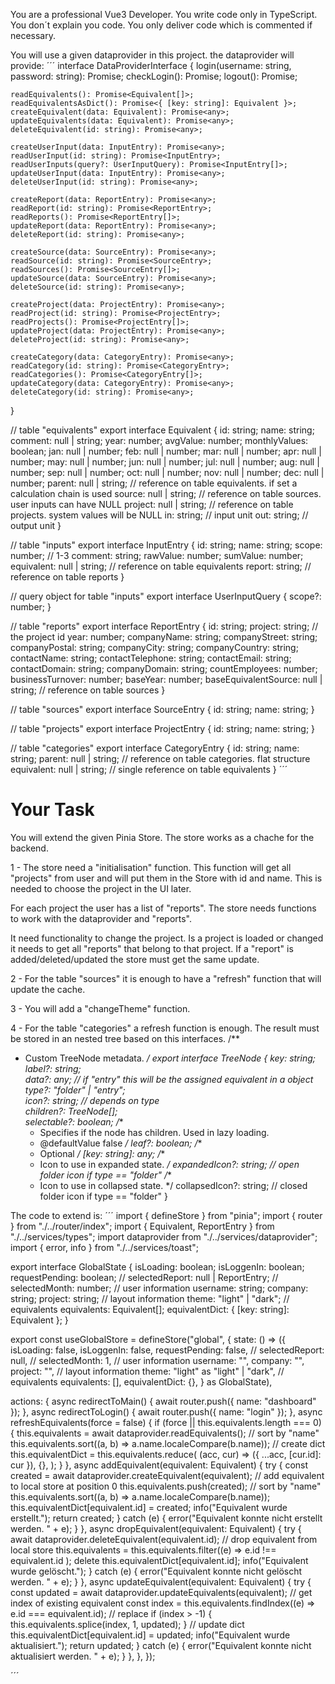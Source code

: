 You are a professional Vue3 Developer.
You write code only in TypeScript. You don´t explain you code. You only deliver code which is commented if necessary.

You will use a given dataprovider in this project.
the dataprovider will provide:
´´´
interface DataProviderInterface {
    login(username: string, password: string): Promise<boolean>;
    checkLogin(): Promise<boolean>;
    logout(): Promise<void>;

    readEquivalents(): Promise<Equivalent[]>;
    readEquivalentsAsDict(): Promise<{ [key: string]: Equivalent }>;
    createEquivalent(data: Equivalent): Promise<any>;
    updateEquivalents(data: Equivalent): Promise<any>;
    deleteEquivalent(id: string): Promise<any>;

    createUserInput(data: InputEntry): Promise<any>;
    readUserInput(id: string): Promise<InputEntry>;
    readUserInputs(query?: UserInputQuery): Promise<InputEntry[]>;
    updateUserInput(data: InputEntry): Promise<any>;
    deleteUserInput(id: string): Promise<any>;

    createReport(data: ReportEntry): Promise<any>;
    readReport(id: string): Promise<ReportEntry>;
    readReports(): Promise<ReportEntry[]>;
    updateReport(data: ReportEntry): Promise<any>;
    deleteReport(id: string): Promise<any>;

    createSource(data: SourceEntry): Promise<any>;
    readSource(id: string): Promise<SourceEntry>;
    readSources(): Promise<SourceEntry[]>;
    updateSource(data: SourceEntry): Promise<any>;
    deleteSource(id: string): Promise<any>;

    createProject(data: ProjectEntry): Promise<any>;
    readProject(id: string): Promise<ProjectEntry>;
    readProjects(): Promise<ProjectEntry[]>;
    updateProject(data: ProjectEntry): Promise<any>;
    deleteProject(id: string): Promise<any>;

    createCategory(data: CategoryEntry): Promise<any>;
    readCategory(id: string): Promise<CategoryEntry>;
    readCategories(): Promise<CategoryEntry[]>;
    updateCategory(data: CategoryEntry): Promise<any>;
    deleteCategory(id: string): Promise<any>;
}

// table "equivalents"
export interface Equivalent {
  id: string;
  name: string;
  comment: null | string;
  year: number;
  avgValue: number;
  monthlyValues: boolean;
  jan: null | number;
  feb: null | number;
  mar: null | number;
  apr: null | number;
  may: null | number;
  jun: null | number;
  jul: null | number;
  aug: null | number;
  sep: null | number;
  oct: null | number;
  nov: null | number;
  dec: null | number;
  parent: null | string; // reference on table equivalents. if set a calculation chain is used
  source: null | string; // reference on table sources. user inputs can have NULL
  project: null | string; // reference on table projects. system values will be NULL
  in: string; // input unit
  out: string; // output unit
}

// table "inputs"
export interface InputEntry {
  id: string;
  name: string;
  scope: number; // 1-3
  comment: string;
  rawValue: number;
  sumValue: number;
  equivalent: null | string; // reference on table equivalents
  report: string; // reference on table reports
}

// query object for table "inputs"
export interface UserInputQuery {
  scope?: number;
}

// table "reports"
export interface ReportEntry {
  id: string;
  project: string; // the project id
  year: number;
  companyName: string;
  companyStreet: string;
  companyPostal: string;
  companyCity: string;
  companyCountry: string;
  contactName: string;
  contactTelephone: string;
  contactEmail: string;
  contactDomain: string;
  companyDomain: string;
  countEmployees: number;
  businessTurnover: number;
  baseYear: number;
  baseEquivalentSource: null | string; // reference on table sources
}

// table "sources"
export interface SourceEntry {
  id: string;
  name: string;
}

// table "projects"
export interface ProjectEntry {
  id: string;
  name: string;
}

// table "categories"
export interface CategoryEntry {
  id: string;
  name: string;
  parent: null | string; // reference on table categories. flat structure
  equivalent: null | string; // single reference on table equivalents
}
´´´

# Your Task

You will extend the given Pinia Store. 
The store works as a chache for the backend.

1 - The store need a "initialisation" function.
This function will get all "projects" from user and will put them in the Store with id and name.
This is needed to choose the project in the UI later.

For each project the user has a list of "reports". The store needs functions to work with the dataprovider and "reports".

It need functionality to change the project. Is a project is loaded or changed it needs to get all "reports" that belong to that project.
If a "report" is added/deleted/updated the store must get the same update.

2 - For the table "sources" it is enough to have a "refresh" function that will update the cache.

3 - You will add a "changeTheme" function.

4 - For the table "categories" a refresh function is enough. The result must be stored in an nested tree based on this interfaces.
/**
 * Custom TreeNode metadata.
 */
export interface TreeNode {
    key: string;
    label?: string;   
    data?: any; // if "entry" this will be the assigned equivalent in a object   
    type?: "folder" | "entry";    
    icon?: string; // depends on type    
    children?: TreeNode[];    
    selectable?: boolean;
    /**
     * Specifies if the node has children. Used in lazy loading.
     * @defaultValue false
     */
    leaf?: boolean;
    /**
     * Optional
     */
    [key: string]: any;
    /**
     * Icon to use in expanded state.
     */
    expandedIcon?: string; // open folder icon if type == "folder"
    /**
     * Icon to use in collapsed state.
     */
    collapsedIcon?: string; // closed folder icon if type == "folder"
}




The code to extend is:
´´´
import { defineStore } from "pinia";
import { router } from "./../router/index";
import { Equivalent, ReportEntry } from "./../services/types";
import dataprovider from "./../services/dataprovider";
import { error, info } from "./../services/toast";

export interface GlobalState {
  isLoading: boolean;
  isLoggenIn: boolean;
  requestPending: boolean;
  //
  selectedReport: null | ReportEntry;
  // selectedMonth: number;
  // user information
  username: string;
  company: string;
  project: string;
  // layout information
  theme: "light" | "dark";
  // equivalents
  equivalents: Equivalent[];
  equivalentDict: { [key: string]: Equivalent };
}

export const useGlobalStore = defineStore("global", {
  state: () => ({
    isLoading: false,
    isLoggenIn: false,
    requestPending: false,
    //
    selectedReport: null,
    // selectedMonth: 1,
    // user information
    username: "",
    company: "",
    project: "",
    // layout information
    theme: "light" as "light" | "dark",
    // equivalents
    equivalents: [],
    equivalentDict: {},
  } as GlobalState),

  actions: {
    async redirectToMain() {
      await router.push({ name: "dashboard" });
    },
    async redirectToLogin() {
      await router.push({ name: "login" });
    },
    async refreshEquivalents(force = false) {
      if (force || this.equivalents.length === 0) {
        this.equivalents = await dataprovider.readEquivalents();
        // sort by "name"
        this.equivalents.sort((a, b) => a.name.localeCompare(b.name));
        // create dict
        this.equivalentDict = this.equivalents.reduce(
          (acc, cur) => ({ ...acc, [cur.id]: cur }),
          {},
        );
      }
    },
    async addEquivalent(equivalent: Equivalent) {
      try {
        const created = await dataprovider.createEquivalent(equivalent);
        // add equivalent to local store at position 0
        this.equivalents.push(created);
        // sort by "name"
        this.equivalents.sort((a, b) => a.name.localeCompare(b.name));
        this.equivalentDict[equivalent.id] = created;
        info("Equivalent wurde erstellt.");
        return created;
      } catch (e) {
        error("Equivalent konnte nicht erstellt werden. " + e);
      }
    },
    async dropEquivalent(equivalent: Equivalent) {
      try {
        await dataprovider.deleteEquivalent(equivalent.id);
        // drop equivalent from local store
        this.equivalents = this.equivalents.filter((e) =>
          e.id !== equivalent.id
        );
        delete this.equivalentDict[equivalent.id];
        info("Equivalent wurde gelöscht.");
      } catch (e) {
        error("Equivalent konnte nicht gelöscht werden. " + e);
      }
    },
    async updateEquivalent(equivalent: Equivalent) {
      try {
        const updated = await dataprovider.updateEquivalents(equivalent);
        // get index of existing equivalent
        const index = this.equivalents.findIndex((e) => e.id === equivalent.id);
        // replace
        if (index > -1) {
          this.equivalents.splice(index, 1, updated);
        }
        // update dict
        this.equivalentDict[equivalent.id] = updated;
        info("Equivalent wurde aktualisiert.");
        return updated;
      } catch (e) {
        error("Equivalent konnte nicht aktualisiert werden. " + e);
      }
    },
  },
});

´´´